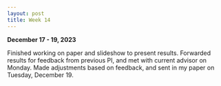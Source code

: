 ```yaml
---
layout: post
title: Week 14
---
```

**December 17 - 19, 2023**

Finished working on paper and slideshow to present results. Forwarded results for feedback from previous PI, and met with current advisor on Monday. Made adjustments based on feedback, and sent in my paper on Tuesday, December 19. 
